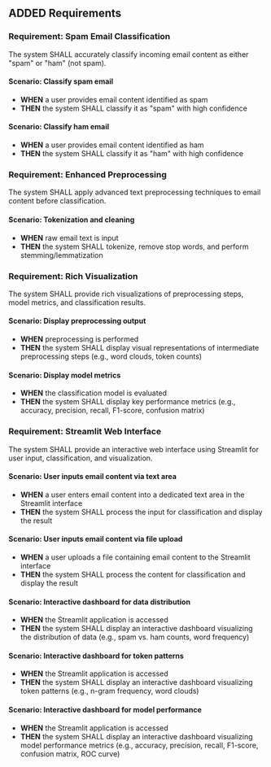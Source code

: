 ## ADDED Requirements
### Requirement: Spam Email Classification
The system SHALL accurately classify incoming email content as either "spam" or "ham" (not spam).

#### Scenario: Classify spam email
- **WHEN** a user provides email content identified as spam
- **THEN** the system SHALL classify it as "spam" with high confidence

#### Scenario: Classify ham email
- **WHEN** a user provides email content identified as ham
- **THEN** the system SHALL classify it as "ham" with high confidence

### Requirement: Enhanced Preprocessing
The system SHALL apply advanced text preprocessing techniques to email content before classification.

#### Scenario: Tokenization and cleaning
- **WHEN** raw email text is input
- **THEN** the system SHALL tokenize, remove stop words, and perform stemming/lemmatization

### Requirement: Rich Visualization
The system SHALL provide rich visualizations of preprocessing steps, model metrics, and classification results.

#### Scenario: Display preprocessing output
- **WHEN** preprocessing is performed
- **THEN** the system SHALL display visual representations of intermediate preprocessing steps (e.g., word clouds, token counts)

#### Scenario: Display model metrics
- **WHEN** the classification model is evaluated
- **THEN** the system SHALL display key performance metrics (e.g., accuracy, precision, recall, F1-score, confusion matrix)

### Requirement: Streamlit Web Interface
The system SHALL provide an interactive web interface using Streamlit for user input, classification, and visualization.

#### Scenario: User inputs email content via text area
- **WHEN** a user enters email content into a dedicated text area in the Streamlit interface
- **THEN** the system SHALL process the input for classification and display the result

#### Scenario: User inputs email content via file upload
- **WHEN** a user uploads a file containing email content to the Streamlit interface
- **THEN** the system SHALL process the content for classification and display the result

#### Scenario: Interactive dashboard for data distribution
- **WHEN** the Streamlit application is accessed
- **THEN** the system SHALL display an interactive dashboard visualizing the distribution of data (e.g., spam vs. ham counts, word frequency)

#### Scenario: Interactive dashboard for token patterns
- **WHEN** the Streamlit application is accessed
- **THEN** the system SHALL display an interactive dashboard visualizing token patterns (e.g., n-gram frequency, word clouds)

#### Scenario: Interactive dashboard for model performance
- **WHEN** the Streamlit application is accessed
- **THEN** the system SHALL display an interactive dashboard visualizing model performance metrics (e.g., accuracy, precision, recall, F1-score, confusion matrix, ROC curve)
